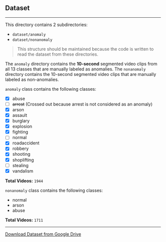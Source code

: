 ## Dataset

---

This directory contains 2 subdirectories:

- `dataset/anomaly`
- `dataset/nonanomaly`

> This structure should be maintained because the code is written to read the dataset from these directories.

The `anomaly` directory contains the **10-second** segmented video clips from all 13 classes that are manually labeled as anomalies. The `nonanomaly` directory contains the 10-second segmented video clips that are manually labeled as non-anomalies.

`anomaly` class contains the following classes:
- [x] abuse
- [ ] <strike>arrest</strike> (Crossed out because arrest is not considered as an anomaly)
- [x] arson
- [x] assault
- [x] burglary
- [x] explosion
- [x] fighting
- [ ] normal
- [x] roadaccident
- [x] robbery
- [x] shooting
- [x] shoplifting
- [ ] stealing
- [x] vandalism

**Total Videos:** `1944`

`nonanomaly` class contains the following classes:
- normal
- arson
- abuse

**Total Videos:** `1711`

---
[Download Dataset from Google Drive](https://drive.google.com/drive/folders/1-X32CoRPdcicm_wMTs43KB-653d641FY?usp=share_link)